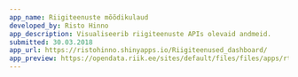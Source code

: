 ```yaml
---
app_name: Riigiteenuste mõõdikulaud
developed_by: Risto Hinno
app_description: Visualiseerib riigiteenuste APIs olevaid andmeid. 
submitted: 30.03.2018
app_url: https://ristohinno.shinyapps.io/Riigiteenused_dashboard/
app_preview: https://opendata.riik.ee/sites/default/files/files/apps/rt.PNG
---
```



